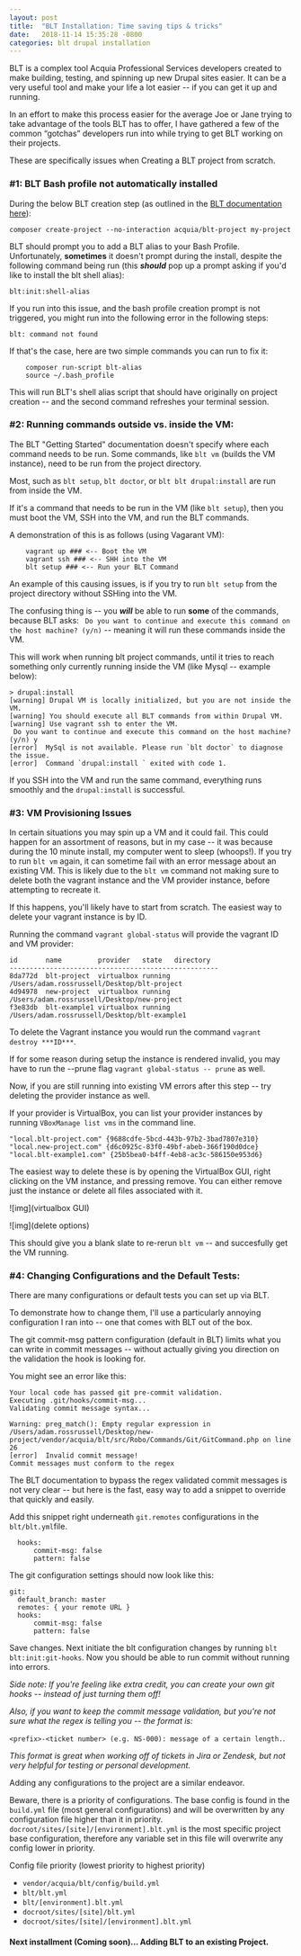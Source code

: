 ```yaml
---
layout: post
title:  "BLT Installation: Time saving tips & tricks"
date:   2018-11-14 15:35:28 -0800
categories: blt drupal installation
---
```


BLT is a complex tool Acquia Professional Services developers created to make building, testing, and spinning up new Drupal sites easier. It can be a very useful tool and make your life a lot easier -- if you can get it up and running.

In an effort to make this process easier for the average Joe or Jane trying to take advantage of the tools BLT has to offer, I have gathered a few of the common “gotchas” developers run into while trying to get BLT working on their projects.

These are specifically issues when Creating a BLT project from scratch.

### #1: BLT Bash profile not automatically installed

During the below BLT creation step (as outlined in the [BLT documentation here](https://blt.readthedocs.io/en/latest/creating-new-project/)):

```
composer create-project --no-interaction acquia/blt-project my-project
```

BLT should prompt you to add a BLT alias to your Bash Profile. Unfortunately, **sometimes** it doesn't prompt during the install, despite the following command being run (this ***should*** pop up a prompt asking if you'd like to install the blt shell alias):

```
blt:init:shell-alias
```

If you run into this issue, and the bash profile creation prompt is not triggered, you might run into the following error in the following steps:

```
blt: command not found
```

If that's the case, here are two simple commands you can run to fix it:

```
    composer run-script blt-alias
    source ~/.bash_profile
```

This will run BLT's shell alias script that should have originally on project creation -- and the second command refreshes your terminal session.

### #2: Running commands outside vs. inside the VM:
The BLT "Getting Started" documentation doesn't specify where each command needs to be run. Some commands, like `blt vm` (builds the VM instance), need to be run from the project directory.

Most, such as `blt setup`, `blt doctor`, or `blt blt drupal:install` are run from inside the VM.

If it's a command that needs to be run in the VM (like `blt setup`), then you must boot the VM, SSH into the VM, and run the BLT commands.

A demonstration of this is as follows (using Vagarant VM):

```
	vagrant up ### <-- Boot the VM
	vagrant ssh ### <-- SHH into the VM
	blt setup ### <-- Run your BLT Command
```
An example of this causing issues, is if you try to run `blt setup` from the project directory without SSHing into the VM.  

The confusing thing is  -- you ***will*** be able to run **some** of the commands, because BLT asks: ` Do you want to continue and execute this command on the host machine? (y/n)` -- meaning it will run these commands inside the VM.

This will work when running blt project commands, until it tries to reach something only currently running inside the VM (like Mysql -- example below):

```
> drupal:install
[warning] Drupal VM is locally initialized, but you are not inside the VM.
[warning] You should execute all BLT commands from within Drupal VM.
[warning] Use vagrant ssh to enter the VM.
 Do you want to continue and execute this command on the host machine? (y/n) y
[error]  MySql is not available. Please run `blt doctor` to diagnose the issue.
[error]  Command `drupal:install ` exited with code 1.
```

If you SSH into the VM and run the same command, everything runs smoothly and the `drupal:install` is successful.

### #3: VM Provisioning Issues

In certain situations you may spin up a VM and it could fail. This could happen for an assortment of reasons, but in my case -- it was because during the 10 minute install, my computer went to sleep (whoops!). If you try to run `blt vm` again, it can sometime fail with an error message about an existing VM. This is likely due to the `blt vm` command not making sure to delete both the vagrant instance and the VM provider instance, before attempting to recreate it.  

If this happens, you'll likely have to start from scratch. The easiest way to delete your vagrant instance is by ID.

Running the command `vagrant global-status` will provide the vagrant ID and VM provider:

```
id       name         provider   state   directory
----------------------------------------------------
8da772d  blt-project  virtualbox running /Users/adam.rossrussell/Desktop/blt-project
4d94978  new-project  virtualbox running /Users/adam.rossrussell/Desktop/new-project
f3e83db  blt-example1 virtualbox running /Users/adam.rossrussell/Desktop/blt-example1
```

To delete the Vagrant instance you would run the command `vagrant destroy ***ID***`.

If for some reason during setup the instance is rendered invalid, you may have to run the --prune flag `vagrant global-status -- prune` as well.

Now, if you are still running into existing VM errors after this step -- try deleting the provider instance as well.

If your provider is VirtualBox, you can list your provider instances by running `VBoxManage list vms` in the command line.

```
"local.blt-project.com" {9688cdfe-5bcd-443b-97b2-3bad7807e310}
"local.new-project.com" {d6c0925c-83f0-49bf-abeb-366f190d0dce}
"local.blt-example1.com" {25b5bea0-b4ff-4eb8-ac3c-586150e953d6}
```

The easiest way to delete these is by opening the VirtualBox GUI, right clicking on the VM instance, and pressing remove. You can either remove just the instance or delete all files associated with it.

![img](virtualbox GUI)


![img](delete options)

This should give you a blank slate to re-rerun `blt vm` -- and succesfully get the VM running.

### #4: Changing Configurations and the Default Tests:

There are many configurations or default tests you can set up via BLT.

To demonstrate how to change them, I'll use a particularly annoying configuration I ran into -- one that comes with BLT out of the box.

The git commit-msg pattern configuration (default in BLT) limits what you can write in commit messages -- without actually giving you direction on the validation the hook is looking for.

You might see an error like this:

```
Your local code has passed git pre-commit validation.
Executing .git/hooks/commit-msg...
Validating commit message syntax...

Warning: preg_match(): Empty regular expression in /Users/adam.rossrussell/Desktop/new-project/vendor/acquia/blt/src/Robo/Commands/Git/GitCommand.php on line 26
[error]  Invalid commit message!
Commit messages must conform to the regex
```

The BLT documentation to bypass the regex validated commit messages is not very clear -- but here is the fast, easy way to add a snippet to override that quickly and easily.

Add this snippet right underneath `git.remotes` configurations in the `blt/blt.yml`file.

```
  hooks:
      commit-msg: false
      pattern: false
```

The git configuration settings should now look like this:

```
git:
  default_branch: master
  remotes: { your remote URL }
  hooks:
      commit-msg: false
      pattern: false
```

Save changes. Next initiate the blt configuration changes by running `blt blt:init:git-hooks`. Now you should be able to run commit without running into errors.

*Side note: If you're feeling like extra credit, you can create your own git hooks -- instead of just turning them off!*

*Also, if you want to keep the commit message validation, but you're not sure what the regex is telling you -- the format is:*

`<prefix>-<ticket number> (e.g. NS-000): message of a certain length.`.

*This format is great when working off of tickets in Jira or Zendesk, but not very helpful for testing or personal development.*

Adding any configurations to the project are a similar endeavor.

Beware, there is a priority of configurations. The base config is found in the `build.yml` file (most general configurations) and will be overwritten by any configuration file higher than it in priority. `docroot/sites/[site]/[environment].blt.yml` is the most specific project base configuration, therefore any variable set in this file will overwrite any config lower in priority.

Config file priority (lowest priority to highest priority)

- `vendor/acquia/blt/config/build.yml`
- `blt/blt.yml`
- `blt/[environment].blt.yml`
- `docroot/sites/[site]/blt.yml`
- `docroot/sites/[site]/[environment].blt.yml`


#### Next installment (Coming soon)... Adding BLT to an existing Project.
